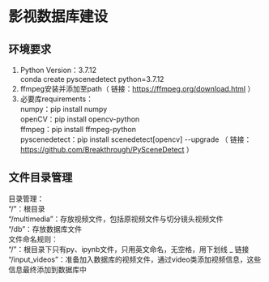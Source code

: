 # 影视数据库建设

## 环境要求
1. Python Version：3.7.12  
    conda create pyscenedetect python=3.7.12  
2. ffmpeg安装并添加至path（ 链接：https://ffmpeg.org/download.html ）
3. 必要库requirements：  
    numpy：pip install numpy   
    openCV：pip install opencv-python  
    ffmpeg：pip install ffmpeg-python  
    pyscenedetect：pip install scenedetect[opencv] --upgrade （ 链接：https://github.com/Breakthrough/PySceneDetect ）  
    

## 文件目录管理
目录管理：  
“/”：根目录  
“/multimedia”：存放视频文件，包括原视频文件与切分镜头视频文件  
“/db”：存放数据库文件  
文件命名规则：  
“/”：根目录下只有py、ipynb文件，只用英文命名，无空格，用下划线 _ 链接  
“/input_videos”：准备加入数据库的视频文件，通过video类添加视频信息，这些信息最终添加到数据库中